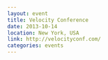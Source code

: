 ```yaml
---
layout: event
title: Velocity Conference
date: 2013-10-14
location: New York, USA
link: http://velocityconf.com/
categories: events
---
```

